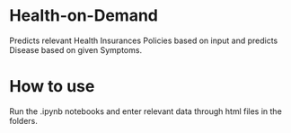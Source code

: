 # Health-on-Demand
Predicts relevant Health Insurances Policies based on input and predicts Disease based on given Symptoms.
# How to use
Run the .ipynb notebooks and enter relevant data through html files in the folders.
